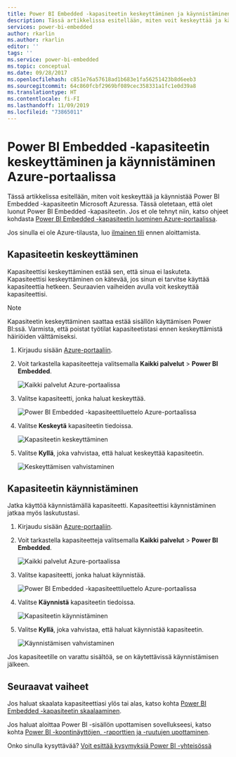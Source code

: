 ```yaml
---
title: Power BI Embedded -kapasiteetin keskeyttäminen ja käynnistäminen Azure-portaalissa | Microsoft Docs
description: Tässä artikkelissa esitellään, miten voit keskeyttää ja käynnistää Power BI Embedded -kapasiteetin Microsoft Azuressa.
services: power-bi-embedded
author: rkarlin
ms.author: rkarlin
editor: ''
tags: ''
ms.service: power-bi-embedded
ms.topic: conceptual
ms.date: 09/28/2017
ms.openlocfilehash: c851e76a57618ad1b683e1fa56251423b8d6eeb3
ms.sourcegitcommit: 64c860fcbf2969bf089cec358331a1fc1e0d39a8
ms.translationtype: HT
ms.contentlocale: fi-FI
ms.lasthandoff: 11/09/2019
ms.locfileid: "73865011"
---
```

# <a name="pause-and-start-your-power-bi-embedded-capacity-in-the-azure-portal"></a>Power BI Embedded -kapasiteetin keskeyttäminen ja käynnistäminen Azure-portaalissa

Tässä artikkelissa esitellään, miten voit keskeyttää ja käynnistää Power BI Embedded -kapasiteetin Microsoft Azuressa. Tässä oletetaan, että olet luonut Power BI Embedded -kapasiteetin. Jos et ole tehnyt niin, katso ohjeet kohdasta [Power BI Embedded -kapasiteetin luominen Azure-portaalissa](azure-pbie-create-capacity.md).

Jos sinulla ei ole Azure-tilausta, luo [ilmainen tili](https://azure.microsoft.com/free/) ennen aloittamista.

## <a name="pause-your-capacity"></a>Kapasiteetin keskeyttäminen

Kapasiteettisi keskeyttäminen estää sen, että sinua ei laskuteta. Kapasiteettisi keskeyttäminen on kätevää, jos sinun ei tarvitse käyttää kapasiteettia hetkeen. Seuraavien vaiheiden avulla voit keskeyttää kapasiteettisi.

> [!NOTE]
> Kapasiteetin keskeyttäminen saattaa estää sisällön käyttämisen Power BI:ssä. Varmista, että poistat työtilat kapasiteetistasi ennen keskeyttämistä häiriöiden välttämiseksi.

1. Kirjaudu sisään [Azure-portaaliin](https://portal.azure.com/).

2. Voit tarkastella kapasiteetteja valitsemalla **Kaikki palvelut** > **Power BI Embedded**.

    ![Kaikki palvelut Azure-portaalissa](media/azure-pbie-pause-start/azure-portal-more-services.png)

3. Valitse kapasiteetti, jonka haluat keskeyttää.

    ![Power BI Embedded -kapasiteettiluettelo Azure-portaalissa](media/azure-pbie-pause-start/azure-portal-capacity-list.png)

4. Valitse **Keskeytä** kapasiteetin tiedoissa.

    ![Kapasiteetin keskeyttäminen](media/azure-pbie-pause-start/azure-portal-pause-capacity.png)

5. Valitse **Kyllä**, joka vahvistaa, että haluat keskeyttää kapasiteetin.

    ![Keskeyttämisen vahvistaminen](media/azure-pbie-pause-start/azure-portal-confirm-pause.png)

## <a name="start-your-capacity"></a>Kapasiteetin käynnistäminen

Jatka käyttöä käynnistämällä kapasiteetti. Kapasiteettisi käynnistäminen jatkaa myös laskutustasi.

1. Kirjaudu sisään [Azure-portaaliin](https://portal.azure.com/).

2. Voit tarkastella kapasiteetteja valitsemalla **Kaikki palvelut** > **Power BI Embedded**.

    ![Kaikki palvelut Azure-portaalissa](media/azure-pbie-pause-start/azure-portal-more-services.png)

3. Valitse kapasiteetti, jonka haluat käynnistää.

    ![Power BI Embedded -kapasiteettiluettelo Azure-portaalissa](media/azure-pbie-pause-start/azure-portal-capacity-list.png)

4. Valitse **Käynnistä** kapasiteetin tiedoissa.

    ![Kapasiteetin käynnistäminen](media/azure-pbie-pause-start/azure-portal-start-capacity.png)

5. Valitse **Kyllä**, joka vahvistaa, että haluat käynnistää kapasiteetin.

    ![Käynnistämisen vahvistaminen](media/azure-pbie-pause-start/azure-portal-confirm-start.png)

Jos kapasiteetille on varattu sisältöä, se on käytettävissä käynnistämisen jälkeen.

## <a name="next-steps"></a>Seuraavat vaiheet

Jos haluat skaalata kapasiteettiasi ylös tai alas, katso kohta [Power BI Embedded -kapasiteetin skaalaaminen](azure-pbie-scale-capacity.md).

Jos haluat aloittaa Power BI -sisällön upottamisen sovellukseesi, katso kohta [Power BI -koontinäyttöjen, -raporttien ja -ruutujen upottaminen](https://powerbi.microsoft.com/documentation/powerbi-developer-embedding-content/).

Onko sinulla kysyttävää? [Voit esittää kysymyksiä Power BI -yhteisössä](https://community.powerbi.com/)